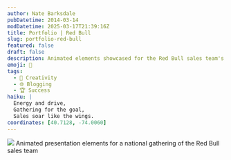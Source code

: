 ```yaml
---
author: Nate Barksdale
pubDatetime: 2014-03-14
modDatetime: 2025-03-17T21:39:16Z
title: Portfolio | Red Bull
slug: portfolio-red-bull
featured: false
draft: false
description: Animated elements showcased for the Red Bull sales team's national gathering, enhancing engagement and presentation quality.
emoji: 🥤
tags:
  - 🎨 Creativity
  - 🌐 Blogging
  - 🏆 Success
haiku: |
  Energy and drive,  
  Gathering for the goal,  
  Sales soar like the wings.
coordinates: [40.7128, -74.0060]
---
```


![](@assets/images/portfolio-redbull-onpremise.jpg) Animated presentation elements for a national gathering of the Red Bull sales team
